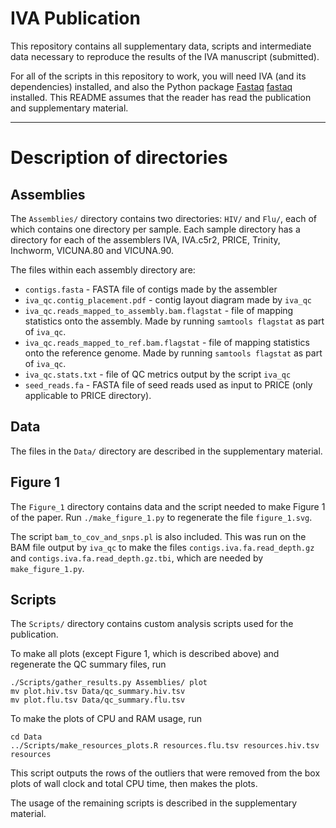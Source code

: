 IVA Publication
===============

This repository contains all supplementary data, scripts and
intermediate data necessary to reproduce the results of
the IVA manuscript (submitted).

For all of the scripts in this repository to work, you will
need IVA (and its dependencies) installed, and also
the Python package [Fastaq] [fastaq] installed.
This README
assumes that the reader has read the publication and supplementary
material.

------------------------------------------------------------------------------

Description of directories
==========================

Assemblies
----------
The `Assemblies/` directory contains two directories:
`HIV/` and `Flu/`, each of which contains one
directory per sample. Each sample directory has a
directory for each of the assemblers IVA, IVA.c5r2,
PRICE, Trinity, Inchworm, VICUNA.80 and VICUNA.90.

The files within each assembly directory are:

  * `contigs.fasta` - FASTA file of contigs made by the assembler
  * `iva_qc.contig_placement.pdf` - contig layout diagram made by `iva_qc`
  * `iva_qc.reads_mapped_to_assembly.bam.flagstat` - file of mapping
    statistics onto the assembly. Made by running `samtools flagstat` as part of `iva_qc`.
  * `iva_qc.reads_mapped_to_ref.bam.flagstat` - file of mapping
    statistics onto the reference genome. Made by running `samtools flagstat` as part of `iva_qc`.
  * `iva_qc.stats.txt` - file of QC metrics output by the script `iva_qc`
  * `seed_reads.fa` - FASTA file of seed reads used as input to PRICE (only
     applicable to PRICE directory).



Data
----
The files in the `Data/` directory are described in the supplementary material.



Figure 1
--------
The `Figure_1` directory contains data and the script needed to make
Figure 1 of the paper. Run `./make_figure_1.py` to regenerate
the file `figure_1.svg`.

The script `bam_to_cov_and_snps.pl` is also included. This was run on
the BAM file output by `iva_qc` to make the files `contigs.iva.fa.read_depth.gz`
and `contigs.iva.fa.read_depth.gz.tbi`, which are needed by
`make_figure_1.py`.



Scripts
-------
The `Scripts/` directory contains custom analysis scripts used
for the publication.

To make all plots (except Figure 1, which is described above)
and regenerate the QC summary files, run

    ./Scripts/gather_results.py Assemblies/ plot
    mv plot.hiv.tsv Data/qc_summary.hiv.tsv
    mv plot.flu.tsv Data/qc_summary.flu.tsv

To make the plots of CPU and RAM usage, run

    cd Data
    ../Scripts/make_resources_plots.R resources.flu.tsv resources.hiv.tsv resources

This script outputs the rows of the outliers that were removed from the
box plots of wall clock and total CPU time, then makes the plots.

The usage of the remaining scripts is described in the supplementary material.


  [fastaq]: https://github.com/sanger-pathogens/Fastaq
